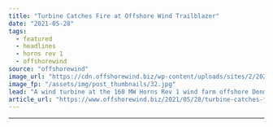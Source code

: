 ```yaml
---
title: "Turbine Catches Fire at Offshore Wind Trailblazer"
date: "2021-05-28"
tags: 
  - featured
  - headlines
  - horns rev 1
  - offshorewind
source: "offshorewind"
image_url: "https://cdn.offshorewind.biz/wp-content/uploads/sites/2/2021/05/28142502/Wind-Turbine-Catches-Fire-Offshore-Denmark.jpg"
image_fp: "/assets/img/post_thumbnails/32.jpg"
lead: "A wind turbine at the 160 MW Horns Rev 1 wind farm offshore Denmark"
article_url: "https://www.offshorewind.biz/2021/05/28/turbine-catches-fire-at-offshore-wind-trailblazer/"
---
```


---
